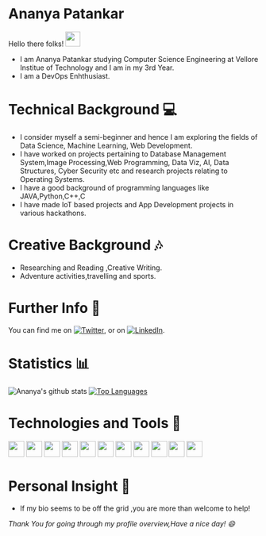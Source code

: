 # Ananya Patankar 
Hello there folks! <img src="https://raw.githubusercontent.com/MartinHeinz/MartinHeinz/master/wave.gif" width="30px">

* I am Ananya Patankar studying Computer Science Engineering at Vellore Institue of Technology and I am in my 3rd Year.
* I am a DevOps Enhthusiast.

# Technical Background 💻

* I consider myself a semi-beginner and hence I am exploring the fields of Data Science, Machine Learning, Web Development.
* I have worked on projects pertaining to Database Management System,Image Processing,Web Programming, Data Viz, AI, Data Structures, Cyber Security etc and research projects relating to Operating Systems.
* I have a good background of programming languages like JAVA,Python,C++,C
* I have made IoT based projects and App Development projects in various hackathons.

# Creative Background 🎶

* Researching and Reading ,Creative Writing.
* Adventure activities,travelling and sports.

# Further Info 📲

You can find me on [![Twitter][1.2]][1], or on [![LinkedIn][2.2]][2].
<!-- Icons -->

[1.2]: http://i.imgur.com/wWzX9uB.png (twitter icon without padding)
[2.2]: https://raw.githubusercontent.com/MartinHeinz/MartinHeinz/master/linkedin-3-16.png (LinkedIn icon without padding)

<!-- Links to your social media accounts -->

[1]: https://twitter.com/AnanyaPatankar2
[2]: https://www.linkedin.com/in/ananya-patankar-5b66a918a

 
# Statistics 📊

![Ananya's github stats](https://github-readme-stats.vercel.app/api?username=ananya09patankar&show_icons=true&theme=shades-of-purple)
[![Top Languages](https://github-readme-stats.vercel.app/api/top-langs/?username=ananya09patankar&layout=compact&langs_count=13)](https://github.com/ananya09patankar/github-readme-stats)

# Technologies and Tools 🧰


<img height="32" width="32" src="https://cdn.jsdelivr.net/npm/simple-icons@v4/icons/python.svg"  /> <img height="32" width="32" src="https://cdn.jsdelivr.net/npm/simple-icons@v4/icons/java.svg"  /> <img height="32" width="32" src="https://cdn.jsdelivr.net/npm/simple-icons@v4/icons/wordpress.svg" /> <img height="32" width="32" src="https://cdn.jsdelivr.net/npm/simple-icons@v4/icons/php.svg"  /> <img height="32" width="32" src="https://cdn.jsdelivr.net/npm/simple-icons@v4/icons/javascript.svg" /> <img height="32" width="32" src="https://cdn.jsdelivr.net/npm/simple-icons@v4/icons/css3.svg"  /> <img height="32" width="32" src="https://cdn.jsdelivr.net/npm/simple-icons@v4/icons/html5.svg" /> <img height="32" width="32" src="https://cdn.jsdelivr.net/npm/simple-icons@v4/icons/python.svg" /> <img height="32" width="32" src="https://cdn.jsdelivr.net/npm/simple-icons@v4/icons/jupyter.svg"  /> <img height="32" width="32" src="https://cdn.jsdelivr.net/npm/simple-icons@v4/icons/anaconda.svg"  /> <img height="32" width="32" src="https://cdn.jsdelivr.net/npm/simple-icons@v4/icons/dialogflow.svg"  />

# Personal Insight 💜

* If my bio seems to be off the grid ,you are more than welcome to help!

*Thank You for going through my profile overview,Have a nice day! 😄*
